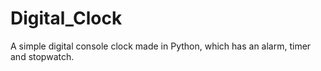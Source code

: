 # Digital_Clock
A simple digital console clock made in Python, which has an alarm, timer and stopwatch.
